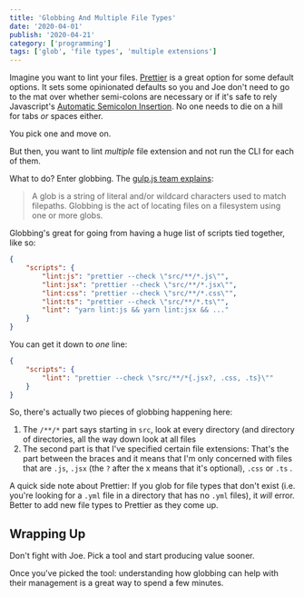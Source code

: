 ```yaml
---
title: 'Globbing And Multiple File Types'
date: '2020-04-01'
publish: '2020-04-21'
category: ['programming']
tags: ['glob', 'file types', 'multiple extensions']
---
```


Imagine you want to lint your files. [Prettier](https://prettier.io/docs/en/index.html) is a great option for some default options. It sets some opinionated defaults so you and Joe don't need to go to the mat over whether semi-colons are necessary or if it's safe to rely Javascript's [Automatic Semicolon Insertion](https://2ality.com/2011/05/semicolon-insertion.html). No one needs to die on a hill for tabs _or_ spaces either.

You pick one and move on.

But then, you want to lint _multiple_ file extension and not run the CLI for each of them.

What to do? Enter globbing. The [gulp.js team explains](https://gulpjs.com/docs/en/getting-started/explaining-globs):

> A glob is a string of literal and/or wildcard characters used to match filepaths. Globbing is the act of locating files on a filesystem using one or more globs.

Globbing's great for going from having a huge list of scripts tied together, like so:

```json:title=package.json
{
    "scripts": {
        "lint:js": "prettier --check \"src/**/*.js\"",
        "lint:jsx": "prettier --check \"src/**/*.jsx\"",
        "lint:css": "prettier --check \"src/**/*.css\"",
        "lint:ts": "prettier --check \"src/**/*.ts\"",
        "lint": "yarn lint:js && yarn lint:jsx && ..."
    }
}
```

You can get it down to _one_ line:

```json:title=package.json
{
    "scripts": {
        "lint": "prettier --check \"src/**/*{.jsx?, .css, .ts}\""
    }
}
```

So, there's actually two pieces of globbing happening here:

1. The `/**/*` part says starting in `src`, look at every directory (and directory of directories, all the way down look at all files
2. The second part is that I've specified certain file extensions: That's the part between the braces and it means that I'm only concerned with files that are `.js`, `.jsx` (the `?` after the x means that it's optional), `.css` or `.ts` .

A quick side note about Prettier: If you glob for file types that don't exist (i.e. you're looking for a `.yml` file in a directory that has no `.yml` files), it _will_ error. Better to add new file types to Prettier as they come up.

## Wrapping Up

Don't fight with Joe. Pick a tool and start producing value sooner.

Once you've picked the tool: understanding how globbing can help with their management is a great way to spend a few minutes.
